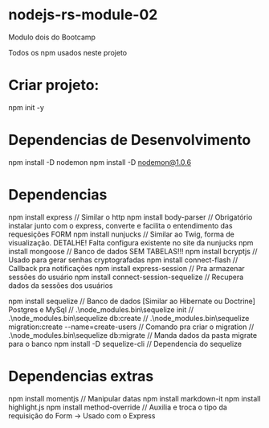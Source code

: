 # nodejs-rs-module-02
Modulo dois do Bootcamp


Todos os npm usados neste projeto

# Criar projeto:
npm init -y <br>

# Dependencias de Desenvolvimento
npm install -D nodemon
npm install -D nodemon@1.0.6


# Dependencias
npm install express // Similar o http
npm install body-parser // Obrigatório instalar junto com o express, converte e facilita o entendimento das requesições FORM
npm install nunjucks // Similar ao Twig, forma de visualização. DETALHE! Falta configura existente no site da nunjucks
npm install mongoose // Banco de dados SEM TABELAS!!!
npm install bcryptjs // Usado para gerar senhas cryptografadas
npm install connect-flash // Callback pra notificações
npm install express-session // Pra armazenar sessões do usuário
npm install connect-session-sequelize // Recupera dados da sessões dos usuários


npm install sequelize // Banco de dados [Similar ao Hibernate ou Doctrine] Postgres e MySql 
// .\node_modules\.bin\sequelize init
// .\node_modules\.bin\sequelize db:create
// .\node_modules\.bin\sequelize migration:create --name=create-users  // Comando pra criar o migration
// .\node_modules\.bin\sequelize db:migrate // Manda dados da pasta migrate para o banco
npm install -D sequelize-cli // Dependencia do sequelize

# Dependencias extras
npm install momentjs // Manipular datas
npm install markdown-it
npm install highlight.js
npm install method-override // Auxilia e troca o tipo da requisição do Form -> Usado com o Express
